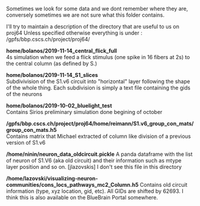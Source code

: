Sometimes we look for some data and we dont remember where they are, conversely sometimes we are not sure what this folder contains.

I'll try to maintain a description of the directory that are useful to us on proj64
Unless specified otherwise everything is under :
/gpfs/bbp.cscs.ch/project/proj64/

**home/bolanos/2019-11-14_central_flick_full**  
4s simulation when we feed a flick stimulus (one spike in 16 fibers at 2s) to the central column (as defined by S.)

**home/bolanos/2019-11-14_S1_slices**  
Subdivivision of the S1.v6 circuit into "horizontal" layer following the shape of the whole thing.
Each subdivision is simply a text file containing the gids of the neurons

**home/bolanos/2019-10-02_bluelight_test**  
Contains Sirios preliminary simulation done begining of october

**/gpfs/bbp.cscs.ch/project/proj64/home/reimann/S1.v6_group_con_mats/group_con_mats.h5**  
Contains matrix that Michael extracted of column like division of a previous version of S1.v6

**/home/ninin/neuron_data_oldcircuit.pickle**
A panda dataframe with the list of neuron of S1.V6 (aka old circuit) and their information such as mtype layer position and so on. [jlazovskis] I don't see this file in this directory

**/home/lazovski/visualizing-neuron-communities/cons_locs_pathways_mc2_Column.h5**
Contains old circuit information (type, xyz location, gid, etc). All GIDs are shifted by 62693. I think this is also available on the BlueBrain Portal somewhere.
